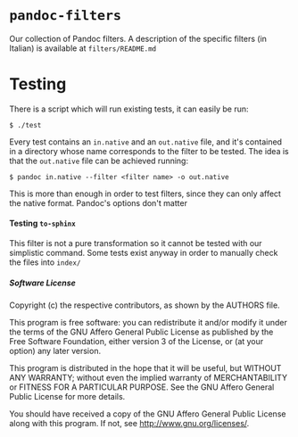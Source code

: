 
# `pandoc-filters`

Our collection of Pandoc filters. A description of the specific
filters (in Italian) is available at `filters/README.md`

# Testing

There is a script which will run existing tests, it can easily be run:

    $ ./test

Every test contains an `in.native` and an `out.native` file, and it's
contained in a directory whose name corresponds to the filter to be
tested. The idea is that the `out.native` file can be achieved
running:

    $ pandoc in.native --filter <filter name> -o out.native

This is more than enough in order to test filters, since they can only
affect the native format. Pandoc's options don't matter

#### Testing `to-sphinx`

This filter is not a pure transformation so it cannot be tested with
our simplistic command. Some tests exist anyway in order to manually
check the files into `index/`

##### Software License

Copyright (c) the respective contributors, as shown by the AUTHORS file.

This program is free software: you can redistribute it and/or modify
it under the terms of the GNU Affero General Public License as published
by the Free Software Foundation, either version 3 of the License, or
(at your option) any later version.

This program is distributed in the hope that it will be useful,
but WITHOUT ANY WARRANTY; without even the implied warranty of
MERCHANTABILITY or FITNESS FOR A PARTICULAR PURPOSE.  See the
GNU Affero General Public License for more details.

You should have received a copy of the GNU Affero General Public License
along with this program.  If not, see <http://www.gnu.org/licenses/>.
